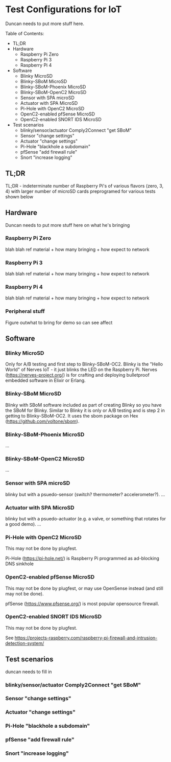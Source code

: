 # Test Configurations for IoT
Duncan needs to put more stuff here.

Table of Contents:
- TL;DR
- Hardware
  * Raspberry Pi Zero
  * Raspberry Pi 3
  * Raspberry Pi 4
- Software
  * Blinky MicroSD
  * Blinky-SBoM MicroSD
  * Blinky-SBoM-Phoenix MicroSD
  * Blinky-SBoM-OpenC2 MicroSD
  * Sensor with SPA microSD
  * Actuator with SPA MicroSD
  * Pi-Hole with OpenC2 MicroSD
  * OpenC2-enabled pfSense MicroSD
  * OpenC2-enabled SNORT IDS MicroSD
- Test scenarios
  * blinky/sensor/actuator Comply2Connect "get SBoM"
  * Sensor "change settings"
  * Actuator "change settings"
  * Pi-Hole "blackhole a subdomain"
  * pfSense "add firewall rule"
  * Snort "increase logging"


## TL;DR
TL;DR - indeterminate number of Raspberry Pi's of various flavors (zero, 3, 4) with larger number of microSD cards preprogramed for various tests shown below

## Hardware
Duncan needs to put more stuff here on what he's bringing
### Raspberry Pi Zero
blah blah ref material + how many bringing + how expect to network
### Raspberry Pi 3
blah blah ref material + how many bringing + how expect to network
### Raspberry Pi 4
blah blah ref material + how many bringing + how expect to network
### Peripheral stuff
Figure outwhat to bring for demo so can see affect

## Software

### Blinky MicroSD
Only for A/B testing and first step to Blinky-SBoM-OC2.
Blinky is the "Hello World" of Nerves IoT - it just blinks the LED on the Raspberry Pi.
Nerves (https://nerves-project.org/) is for crafting and deploying bulletproof embedded software in Elixir or Erlang.

### Blinky-SBoM MicroSD
Blinky with SBoM software included as part of creating Blinky so you have the SBoM for Blinky. Similar to Blinky it is only or A/B testing and is step 2 in getting to Blinky-SBoM-OC2. It uses the sbom package on Hex (https://github.com/voltone/sbom).

### Blinky-SBoM-Phoenix MicroSD
...

### Blinky-SBoM-OpenC2 MicroSD
...

### Sensor with SPA microSD
blinky but with a psuedo-sensor (switch? thermometer? accelerometer?).
...

### Actuator with SPA MicroSD
blinky but with a psuedo-actuator (e.g. a valve, or something that rotates for a good demo).
...

### Pi-Hole with OpenC2 MicroSD
This may not be done by plugfest.

Pi-Hole (https://pi-hole.net/) is Raspberry Pi programmed as ad-blocking DNS sinkhole

### OpenC2-enabled pfSense MicroSD
This may not be done by plugfest, or may use OpenSense instead (and still may not be done).

pfSense (https://www.pfsense.org/) is most popular opensource firewall.

### OpenC2-enabled SNORT IDS MicroSD
This may not be done by plugfest.

See https://projects-raspberry.com/raspberry-pi-firewall-and-intrusion-detection-system/

## Test scenarios
duncan needs to fill in

### blinky/sensor/actuator Comply2Connect "get SBoM"

### Sensor "change settings"

### Actuator "change settings"

### Pi-Hole "blackhole a subdomain"

### pfSense "add firewall rule"

### Snort "increase logging"
